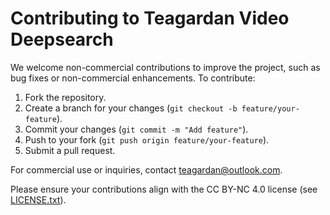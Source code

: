 # Contributing to Teagardan Video Deepsearch

We welcome non-commercial contributions to improve the project, such as bug fixes or non-commercial enhancements. To contribute:
1. Fork the repository.
2. Create a branch for your changes (`git checkout -b feature/your-feature`).
3. Commit your changes (`git commit -m "Add feature"`).
4. Push to your fork (`git push origin feature/your-feature`).
5. Submit a pull request.

For commercial use or inquiries, contact teagardan@outlook.com.

Please ensure your contributions align with the CC BY-NC 4.0 license (see [LICENSE.txt](LICENSE.txt)).